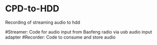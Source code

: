 # CPD-to-HDD
Recording of streaming audio to hdd

#Streamer: Code for audio input from Baofeng radio via usb audio input adapter
#Recorder: Code to consume and store audio
